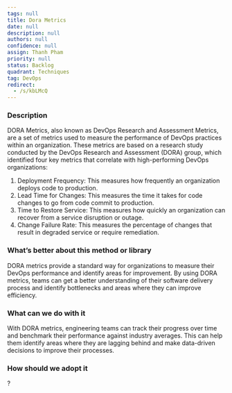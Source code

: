 ```yaml
---
tags: null
title: Dora Metrics
date: null
description: null
authors: null
confidence: null
assign: Thanh Pham
priority: null
status: Backlog
quadrant: Techniques
tag: DevOps
redirect:
  - /s/kbLMcQ
---
```


<!-- table_of_contents 8efc9b7b-5df0-4143-a241-1e83e499598a -->

### Description

DORA Metrics, also known as DevOps Research and Assessment Metrics, are a set of metrics used to measure the performance of DevOps practices within an organization. These metrics are based on a research study conducted by the DevOps Research and Assessment (DORA) group, which identified four key metrics that correlate with high-performing DevOps organizations:

1. Deployment Frequency: This measures how frequently an organization deploys code to production.
1. Lead Time for Changes: This measures the time it takes for code changes to go from code commit to production.
1. Time to Restore Service: This measures how quickly an organization can recover from a service disruption or outage.
1. Change Failure Rate: This measures the percentage of changes that result in degraded service or require remediation.

### What’s better about this method or library

DORA metrics provide a standard way for organizations to measure their DevOps performance and identify areas for improvement. By using DORA metrics, teams can get a better understanding of their software delivery process and identify bottlenecks and areas where they can improve efficiency.

### What can we do with it

With DORA metrics, engineering teams can track their progress over time and benchmark their performance against industry averages. This can help them identify areas where they are lagging behind and make data-driven decisions to improve their processes.

### How should we adopt it

?

<!-- child_database ed0792df-a85a-4c4b-9a92-3a60eb699375 -->
